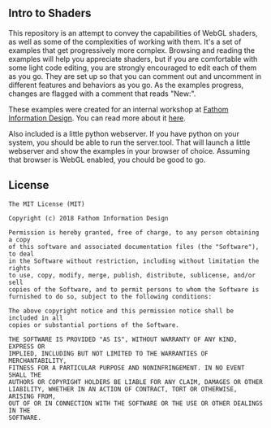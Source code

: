 ## Intro to Shaders

This repository is an attempt to convey the capabilities of WebGL shaders, as well as some of the complexities of working with them. It's a set of examples that get progressively more complex. Browsing and reading the examples will help you appreciate shaders, but if you are comfortable with some light code editing, you are strongly encouraged to edit each of them as you go. They are set up so that you can comment out and uncomment in different features and behaviors as you go. As the examples progress, changes are flagged with a comment that reads "New:". 

These examples were created for an internal workshop at <a href="https://fathomn.info">Fathom Information Design</a>. You can read more about it <a href="https://medium.com/p/cb8ca9678c06/edit">here</a>. 

Also included is a little python webserver. If you have python on your system, you should be able to run the server.tool. That will launch a little webserver and show the examples in your browser of choice. Assuming that browser is WebGL enabled, you chould be good to go.


## License
```
The MIT License (MIT)

Copyright (c) 2018 Fathom Information Design

Permission is hereby granted, free of charge, to any person obtaining a copy
of this software and associated documentation files (the "Software"), to deal
in the Software without restriction, including without limitation the rights
to use, copy, modify, merge, publish, distribute, sublicense, and/or sell
copies of the Software, and to permit persons to whom the Software is
furnished to do so, subject to the following conditions:

The above copyright notice and this permission notice shall be included in all
copies or substantial portions of the Software.

THE SOFTWARE IS PROVIDED "AS IS", WITHOUT WARRANTY OF ANY KIND, EXPRESS OR
IMPLIED, INCLUDING BUT NOT LIMITED TO THE WARRANTIES OF MERCHANTABILITY,
FITNESS FOR A PARTICULAR PURPOSE AND NONINFRINGEMENT. IN NO EVENT SHALL THE
AUTHORS OR COPYRIGHT HOLDERS BE LIABLE FOR ANY CLAIM, DAMAGES OR OTHER
LIABILITY, WHETHER IN AN ACTION OF CONTRACT, TORT OR OTHERWISE, ARISING FROM,
OUT OF OR IN CONNECTION WITH THE SOFTWARE OR THE USE OR OTHER DEALINGS IN THE
SOFTWARE.
```


